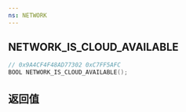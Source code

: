 ```yaml
---
ns: NETWORK
---
```

## NETWORK_IS_CLOUD_AVAILABLE

```c
// 0x9A4CF4F48AD77302 0xC7FF5AFC
BOOL NETWORK_IS_CLOUD_AVAILABLE();
```


## 返回值
